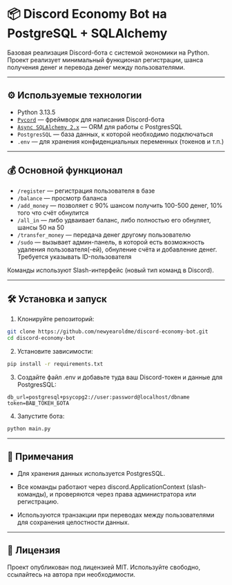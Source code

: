 # 📦 Discord Economy Bot на PostgreSQL + SQLAlchemy

Базовая реализация Discord-бота с системой экономики на Python.  
Проект реализует минимальный функционал регистрации, шанса получения денег и перевода денег между пользователями.

---

## ⚙️ Используемые технологии

- Python 3.13.5
- [`Pycord`](https://docs.pycord.dev/en/stable/) — фреймворк для написания Discord-бота
- [`Async SQLAlchemy 2.x`](https://docs.sqlalchemy.org/en/20/#) — ORM для работы с PostgresSQL
- `PostgresSQL` — база данных, к которой необходимо подключаться
- `.env` — для хранения конфиденциальных переменных (токенов и т.п.)

---

## 💰 Основной функционал

- `/register` — регистрация пользователя в базе
- `/balance` — просмотр баланса
- `/add_money` — позволяет с 90% шансом получить 100-500 денег, 10% того что счёт обнулится
- `/all_in` — либо удваивает баланс, либо полностью его обнуляет, шансы 50 на 50
- `/transfer_money` — передача денег другому пользователю
- `/sudo` — вызывает админ-панель, в которой есть возможность удаления пользователя(-ей), обнуление счёта и добавление денег. Требуется указывать ID-пользователя

Команды используют Slash-интерфейс (новый тип команд в Discord).

---

## 🛠 Установка и запуск

1. Клонируйте репозиторий:

```bash
git clone https://github.com/newyearoldme/discord-economy-bot.git
cd discord-economy-bot
```

2. Установите зависимости:
```bash
pip install -r requirements.txt
```

3. Создайте файл .env и добавьте туда ваш Discord-токен и данные для PostgresSQL:
```env
db_url=postgresql+psycopg2://user:password@localhost/dbname
token=ВАШ_ТОКЕН_БОТА
```

4. Запустите бота:
```bash
python main.py
```

---

## 📝 Примечания
- Для хранения данных используется PostgresSQL.

- Все команды работают через discord.ApplicationContext (slash-команды), и проверяются через права администратора или регистрацию.

- Используются транзакции при переводах между пользователями для сохранения целостности данных.

---

## 📄 Лицензия
Проект опубликован под лицензией MIT. Используйте свободно, ссылайтесь на автора при необходимости.
